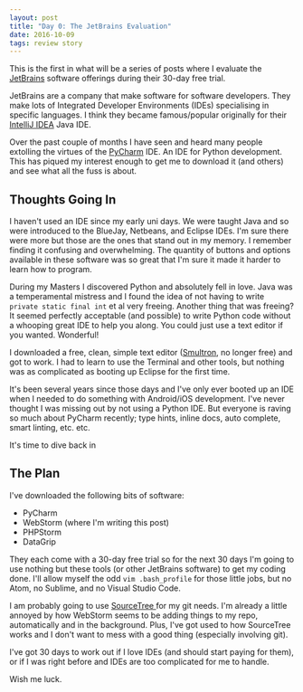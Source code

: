 ```yaml
---
layout: post
title: "Day 0: The JetBrains Evaluation"
date: 2016-10-09
tags: review story
---
```

This is the first in what will be a series of posts where I evaluate the [JetBrains](https://www.jetbrains.com/) software offerings during their 30-day free trial.

JetBrains are a company that make software for software developers. They make lots of Integrated Developer Environments (IDEs) specialising in specific languages. I think they became famous/popular originally for their [IntelliJ IDEA](https://www.jetbrains.com/idea/?fromMenu) Java IDE.

Over the past couple of months I have seen and heard many people extolling the virtues of the [PyCharm](https://www.jetbrains.com/pycharm/) IDE. An IDE for Python development. This has piqued my interest enough to get me to download it (and others) and see what all the fuss is about.

## Thoughts Going In

I haven't used an IDE since my early uni days. We were taught Java and so were introduced to the BlueJay, Netbeans, and Eclipse IDEs. I'm sure there were more but those are the ones that stand out in my memory. I remember finding it confusing and overwhelming. The quantity of buttons and options available in these software was so great that I'm sure it made it harder to learn how to program.

During my Masters I discovered Python and absolutely fell in love. Java was a temperamental mistress and I found the idea of not having to write `private static final int` et al very freeing. Another thing that was freeing? It seemed perfectly acceptable (and possible) to write Python code without a whooping great IDE to help you along. You could just use a text editor if you wanted. Wonderful!

I downloaded a free, clean, simple text editor ([Smultron](https://www.peterborgapps.com/smultron/), no longer free) and got to work. I had to learn to use the Terminal and other tools, but nothing was as complicated as booting up Eclipse for the first time.

It's been several years since those days and I've only ever booted up an IDE when I needed to do something with Android/iOS development. I've never thought I was missing out by not using a Python IDE. But everyone is raving so much about PyCharm recently; type hints, inline docs, auto complete, smart linting, etc. etc.

It's time to dive back in

## The Plan

I've downloaded the following bits of software:

- PyCharm
- WebStorm (where I'm writing this post)
- PHPStorm
- DataGrip

They each come with a 30-day free trial so for the next 30 days I'm going to use nothing but these tools (or other JetBrains software) to get my coding done. I'll allow myself the odd `vim .bash_profile` for those little jobs, but no Atom, no Sublime, and no Visual Studio Code.

I am probably going to use [SourceTree ](https://www.sourcetreeapp.com/) for my git needs. I'm already a little annoyed by how WebStorm seems to be adding things to my repo, automatically and in the background. Plus, I've got used to how SourceTree works and I don't want to mess with a good thing (especially involving git).

I've got 30 days to work out if I love IDEs (and should start paying for them), or if I was right before and IDEs are too complicated for me to handle.

Wish me luck.